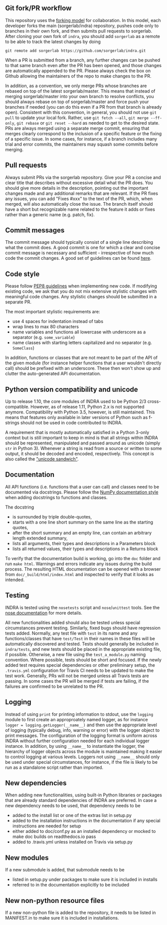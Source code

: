 Git fork/PR workflow
--------------------
This repository uses the [forking model](https://www.atlassian.com/git/tutorials/comparing-workflows/forking-workflow)
for collaboration. In this model,
each developer forks the main (sorgerlab/indra) repository, pushes code
only to branches in their own fork, and then submits pull requests to
sorgerlab. After cloning your own fork of `indra`, you should add `sorgerlab`
as a remote to be able to track the latest changes by doing

```
git remote add sorgerlab https://github.com/sorgerlab/indra.git
```

When a PR is submitted from a branch, any further changes can be pushed
to that same branch even after the PR has been opened, and those changes
are automatically appended to the PR. Please always check the box on Github
allowing the maintainers of the repo to make changes to the PR.

In addition, as a convention, we only merge PRs whose branches are rebased
on top of the latest sorgerlab/master. This means that instead of merging
sorgerlab/master into your own branch to resolve conflicts, you should always
rebase on top of sorgerlab/master and force push your branches if
needed (you can do this even if a PR from that branch is already open).
Consistent with this convention, in general, you should not use `git pull`
to update your local fork. Rather, use `git fetch --all`,
`git merge --ff-only`, `git rebase` or `git reset --hard` as needed to
get to the desired state. PRs are always merged using a separate merge commit,
ensuring that merges clearly correspond to the inclusion of a specific
feature or the fixing of a specific issue. In some cases, for instance, if
a branch includes many trial and error commits, the maintainers may squash
some commits before merging.

Pull requests
-------------
Always submit PRs via the sorgerlab repository.
Give your PR a concise and clear title that describes without excessive detail
what the PR does. You should give more details in the description, pointing
out the important changes made and any additional remarks that are relevant.
If the PR fixes any issues, you can add "Fixes #xxx" to the text of the PR,
which, when merged, will also automatically close the issue.
The branch itself should have a short but recognizable name related to the
feature it adds or fixes rather than a generic name (e.g. patch, fix).

Commit messages
---------------
The commit message should typically consist of a single line describing what
the commit does. A good commit is one for which a clear and concise commit
message is necessary and sufficient - irrespective of how much code the commit
changes. A good set of guidelines can be found
[here](https://chris.beams.io/posts/git-commit/).

Code style
----------
Please follow [PEP8 guidelines](https://www.python.org/dev/peps/pep-0008/)
when implementing new code. If modifying existing
code, we ask that you do not mix extensive stylistic changes with meaningful
code changes. Any stylistic changes should be submitted in a separate PR.

The most important stylistic requirements are:
- use 4 spaces for indentation instead of tabs
- wrap lines to max 80 characters
- name variables and functions all lowercase with underscore as a separator
(e.g. `some_variable`)
- name classes with starting letters capitalized and no separator
(e.g. `SomeClass`)

In addition, functions or classes that are not meant to be part of the API
of the given module (for instance helper functions that a user wouldn't
directly call) should be prefixed with an underscore. These then won't show
up and clutter the auto-generated API documentation.

Python version compatibility and unicode
----------------------------------------
Up to release 1.10, the core modules of INDRA used to be Python 2/3
cross-compatible. However, as of release 1.11, Python 2.x is not supported
anymore. Compatibility with Python 3.5, however, is still maintained.
This means that features only available in later versions of Python
such as f-strings should not be used in code contributed to INDRA.

A requirement that is mostly automatically satisfied in a Python 3-only context
but is still important to keep in mind is that all strings within INDRA
should be represented, manipulated and passed around as unicode (simply `str`
in Python 3). Whenever a string is read from a source or written to some
output, it should be decoded and encoded, respectively. This concept is also
called the ["unicode sandwich"](https://nedbatchelder.com/text/unipain/unipain.html#1).

Documentation
-------------
All API functions (i.e. functions that a user can call) and classes need to be
documented via docstrings. Please follow the
[NumPy documentation style](https://numpydoc.readthedocs.io/en/latest/format.html)
when adding docstrings to functions and classes.

The docstring
- is surrounded by triple double-quotes,
- starts with a one line short summary on the same line as the starting quotes,
- after the short summary and an empty line, can contain an arbitrary length
extended summary,
- lists all arguments, their types and descriptions in a Parameters block
- lists all returned values, their types and descriptions in a Returns block

To verify that the documentation build is working, go into the `doc` folder
and run `make html`. Warnings and errors indicate any issues during the build
process. The resulting HTML documentation can be opened with a browser from
`doc/_build/html/index.html` and inspected to verify that it looks as
intended.

Testing
-------
INDRA is tested using the `nosetests` script and `nose`/`unittest` tools.
See the [nose documentation](http://nose.readthedocs.io/en/latest/) for more
details.

All new functionalities added should also be tested unless special
circumstances prevent testing. Similarly, fixed bugs should have regression
tests added. Normally, any test file with `test` in its
name and any functions/classes that have `test/Test` in their names in these
files will be automatically discovered and tested. Tests should generally be
included in `indra/tests`, and new tests should be placed in the appropriate
existing file, if possible. Otherwise, a new file using the `test_a_module.py`
naming convention. Where possible, tests should be short and focused. If the
newly added test requires special dependencies or other preliminary setup, the
`.travis.yml` configuration for Travis CI needs to be updated to make the test
work. Generally, PRs will not be merged unless all Travis tests are passing. In
some cases the PR will be merged if tests are failing, if the failures are
confirmed to be unrelated to the PR.

Logging
-------
Instead of using `print` for printing information to stdout, use the `logging`
module to first create an approproately named logger,
as for instance `logger = logging.getLogger(__name__)` and then use the
appropriate level of logging (typically debug, info, warning or error) with
the logger object to print messages. The configuration of the logging format
is uniform across INDRA without further configuration needed for each
individual logger instance. In addition, by using `__name__` to instantiate
the logger, the hierarchy of logger objects across the module is maintained
making it easier to control logging at various levels. Loggers not using
`__name__` should only be used under special circumstances, for instance, if
the file is likely to be run as a standalone script rather than imported.

New dependencies
----------------
When adding new functionalities, using built-in Python libraries or
packages that are already standard dependencies of INDRA are preferred.
In case a new dependency needs to be used, that dependency needs to be
- added to the install list or one of the extras list in setup.py
- added to the installation instructions in the documentation if any special
instructions are needed for setup
- either added to doc/conf.py as an installed dependency or mocked to make doc
builds on readthedocs.io pass
- added to .travis.yml unless installed on Travis via setup.py

New modules
-----------
If a new submodule is added, that submodule needs to be
- listed in setup.py under packages to make sure it is included in installs
- referred to in the documentation explicitly to be included

New non-python resource files
-----------------------------
If a new non-python file is added to the repository, it needs to be listed
in MANIFEST.in to make sure it is included in installations.

